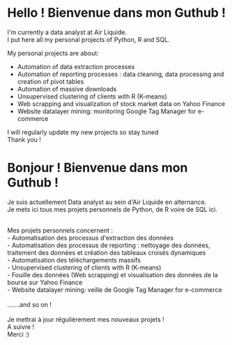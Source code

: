 # Hello ! Bienvenue dans mon Guthub !<br>

I'm currently a data analyst at Air Liquide. <br>
I put here all my personal projects of Python, R and SQL. <br>

My personal projects are about:<br>

- Automation of data extraction processes <br>
- Automation of reporting processes : data cleaning, data processing and creation of pivot tables <br>
- Automation of massive downloads<br>
- Unsupervised clustering of clients with R (K-means)<br>
- Web scrapping and visualization of stock market data on Yahoo Finance <br>
- Website datalayer mining: monitoring Google Tag Manager for e-commerce <br>


I will regularly update my new projects so stay tuned  <br>
Thank you ! <br>



# Bonjour ! Bienvenue dans mon Guthub !

Je suis actuellement Data analyst au sein d'Air Liquide en alternance. <br>
Je mets ici tous mes projets personnels de Python, de R voire de SQL ici. <br>


<br>
Mes projets personnels concernent :
<br>
- Automatisation des processus d'extraction des données <br>
- Automatisation des processus de reporting : nettoyage des données, traitement des données et création des tableaux croisés dynamiques<br>
- Automatisation des téléchargements massifs <br>
- Unsupervised clustering of clients with R (K-means) <br>
- Fouille des données (Web scrapping) et visualisation des données de la bourse sur Yahoo Finance<br>
- Website datalayer mining: veille de Google Tag Manager for e-commerce<br>
<br>
.......and so on !<br>

<br>
Je mettrai à jour régulièrement mes nouveaux projets !<br>
A suivre !
<br>
Merci :)
